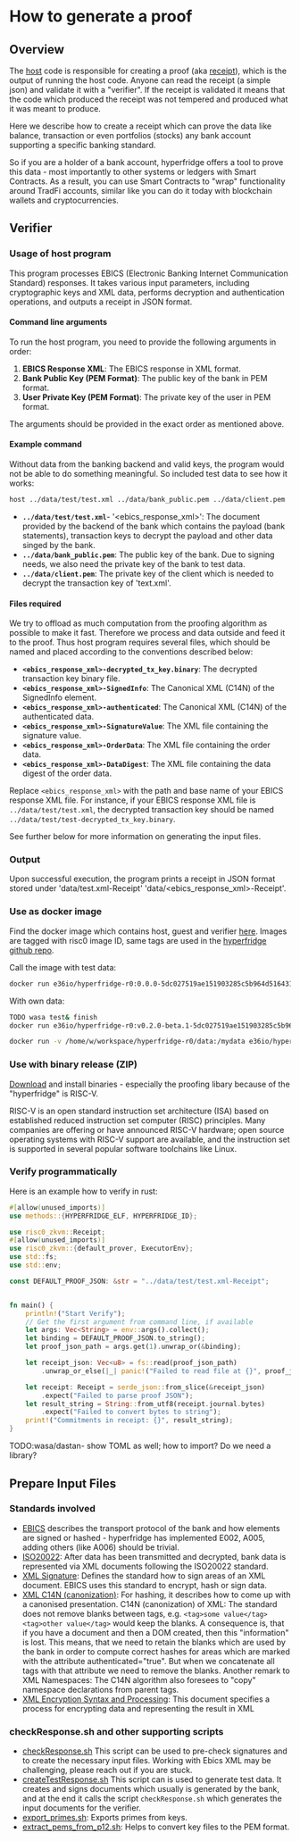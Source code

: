 # How to generate a proof

## Overview

The [host][host] code is responsible for creating a proof (aka [receipt][receipt]), which
is the output of running the host code. Anyone can read the receipt (a simple json) and
validate it with a "verifier". If the receipt is validated it means that the code which
produced the receipt was not tempered and produced what it was meant to produce.

Here we describe how to create a receipt which can prove the data like balance, transaction or
even portfolios (stocks) any bank account supporting a specific banking standard.

So if you are a holder of a bank account, hyperfridge offers a tool to prove this data - most
importantly to other systems or ledgers with Smart Contracts. As a result, you can
use Smart Contracts to "wrap" functionality around TradFi accounts, similar like you can
do it today with blockchain wallets and cryptocurrencies.


## Verifier

### Usage of host program

This program processes EBICS (Electronic Banking Internet Communication Standard) responses.
It takes various input parameters, including cryptographic keys and XML data, performs
decryption and authentication operations, and outputs a receipt in JSON format.


#### Command line arguments

To run the host program, you need to provide the following arguments in order:

1. **EBICS Response XML**: The EBICS response in XML format.
2. **Bank Public Key (PEM Format)**: The public key of the bank in PEM format.
3. **User Private Key (PEM Format)**: The private key of the user in PEM format.


The arguments should be provided in the exact order as mentioned above.

#### Example command

Without data from the banking backend and valid keys, the program would not be able to
do something meaningful. So included test data to see how it works:  

```bash
host ../data/test/test.xml ../data/bank_public.pem ../data/client.pem
```

- **`../data/test/test.xml`**- '<ebics_response_xml>': The document provided by the backend of the bank which contains the payload
(bank statements), transaction keys to decrypt the payload and other data singed by the bank.
- **`../data/bank_public.pem`**: The public key of the bank. Due to signing needs, we also need the
private key of the bank to test data.
- **`../data/client.pem`**: The private key of the client which is needed to decrypt the transaction
key of 'text.xml'.

#### Files required

We try to offload as much computation from the proofing algorithm as possible to make it fast.
Therefore we process and data outside and feed it to the proof. Thus host program requires several
files, which should be named and placed according to the conventions described below:

- **`<ebics_response_xml>-decrypted_tx_key.binary`**: The decrypted transaction key binary file.
- **`<ebics_response_xml>-SignedInfo`**: The Canonical XML (C14N) of the SignedInfo element.
- **`<ebics_response_xml>-authenticated`**: The Canonical XML (C14N) of the authenticated data.
- **`<ebics_response_xml>-SignatureValue`**: The XML file containing the signature value.
- **`<ebics_response_xml>-OrderData`**: The XML file containing the order data.
- **`<ebics_response_xml>-DataDigest`**: The XML file containing the data digest of the order data.

Replace `<ebics_response_xml>` with the path and base name of your EBICS response XML file. For instance,
if your EBICS response XML file is `../data/test/test.xml`, the decrypted transaction key should be
named `../data/test/test-decrypted_tx_key.binary`.

See further below for more information on generating the input files.

### Output

Upon successful execution, the program prints a receipt in JSON format stored under 'data/test.xml-Receipt'
'data/<ebics_response_xml>-Receipt'.


### Use as docker image

Find the docker image which contains host, guest and verifier [here][hf-dockerhub].
Images are tagged with risc0 image ID, same tags are used in the [hyperfridge github repo][hf-github].

Call the image with test data:

```bash
docker run e36io/hyperfridge-r0:0.0.0-5dc027519ae151903285c5b964d51643193131426f131c16cff31a8e7bd56c05
```

With own data:

```bash
TODO wasa test& finish
docker run e36io/hyperfridge-r0:v0.2.0-beta.1-5dc027519ae151903285c5b964d51643193131426f131c16cff31a8e7bd56c05 /data/test/test.xml-Receipt

docker run -v /home/w/workspace/hyperfridge-r0/data:/mydata e36io/hyperfridge-r0:5dc027519ae151903285c5b964d51643193131426f131c16cff31a8e7bd56c05 /data2/test/test.xml
```

### Use with binary release (ZIP)

[Download][hf-github] and install binaries - especially the proofing libary because of the "hyperfridge" is RISC-V.

RISC-V is an open standard instruction set architecture (ISA) based on established reduced instruction set computer (RISC) principles.
Many companies are offering or have announced RISC-V hardware; open source operating systems with RISC-V support are available,
and the instruction set is supported in several popular software toolchains like Linux.


### Verify programmatically

Here is an example how to verify in rust:

```rust
#[allow(unused_imports)]
use methods::{HYPERFRIDGE_ELF, HYPERFRIDGE_ID};

use risc0_zkvm::Receipt;
#[allow(unused_imports)]
use risc0_zkvm::{default_prover, ExecutorEnv};
use std::fs;
use std::env;

const DEFAULT_PROOF_JSON: &str = "../data/test/test.xml-Receipt";


fn main() {
    println!("Start Verify");
    // Get the first argument from command line, if available
    let args: Vec<String> = env::args().collect();
    let binding = DEFAULT_PROOF_JSON.to_string();
    let proof_json_path = args.get(1).unwrap_or(&binding);

    let receipt_json: Vec<u8> = fs::read(proof_json_path)
        .unwrap_or_else(|_| panic!("Failed to read file at {}", proof_json_path));

    let receipt: Receipt = serde_json::from_slice(&receipt_json)
        .expect("Failed to parse proof JSON");
    let result_string = String::from_utf8(receipt.journal.bytes)
        .expect("Failed to convert bytes to string");
    print!("Commitments in receipt: {}", result_string);
}
```

TODO:wasa/dastan- show TOML as well; how to import? Do we need a library?

## Prepare Input Files

### Standards involved

- [EBICS](http://www.ebics.org) describes the transport protocol of the bank and how elements are signed or hashed - hyperfridge has
implemented E002, A005, adding others (like A006) should be trivial. 
- [ISO20022](https://www.iso20022.org/): After data has been transmitted and decrypted,
bank data is represented via XML documents following the ISO20022 standard.
- [XML Signature](http://www.w3.org/2000/09/xmldsig#): Defines the standard how to sign areas of an XML document. EBICS uses this 
standard to encrypt, hash or sign data.
- [XML C14N (canonization)](http://www.w3.org/TR/2001/REC-xml-c14n-20010315):
For hashing, it describes how to come up with a canonised presentation. C14N (canonization) of XML:
The standard does not remove blanks between tags, e.g.
`<tag>some value</tag>   <tag>other value</tag>` would keep the blanks. A consequence is,
that if you have a document and then a DOM created, then this "information" is lost.
This means, that we need to retain the blanks which are used by the bank in order to
compute correct hashes for areas which are marked with the attribute authenticated="true".
But when we concatenate all tags with that attribute we need to remove the blanks.
Another remark to XML Namespaces: The C14N algorithm also foresees to "copy" namespace declarations from
parent tags.
- [XML Encryption Syntax and Processing](http://www.w3.org/2001/04/xmlenc#sha256):
This document specifies a process for encrypting data and representing the result in XML

### checkResponse.sh and other supporting scripts

- [checkResponse.sh](../data/checkResponse.sh) This script can be used to pre-check signatures and to create the necessary
input files. Working with Ebics XML may be challenging, please reach out if you are stuck.
- [createTestResponse.sh](../data/createTestResponse.sh) This script can is used to generate test data. It creates and
signs documents which usually is generated by the bank, and at the end it calls the script `checkResponse.sh` which
generates the input documents for the verifier.
- [export_primes.sh](../data/export_primes.sh): Exports primes from keys.
- [extract_pems_from_p12.sh](../data/extract_pems_from_p12.sh): Helps to convert key files to the PEM format.

[host]: https://dev.risczero.com/api/zkvm/developer-guide/host-code-101
[receipt]: https://dev.risczero.com/api/zkvm/developer-guide/receipts
[hf-dockerhub]: https://hub.docker.com/repository/docker/e36io/hyperfridge-r0/general
[hf-github]: https://github.com/element36-io/hyperfridge-r0
